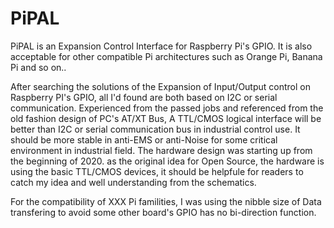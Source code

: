# PiPAL
PiPAL is an Expansion Control Interface for Raspberry Pi's GPIO. It is also acceptable for other compatible Pi architectures such as Orange Pi, Banana Pi and so on..

After searching the solutions of the Expansion of Input/Output control on Raspberry PI's GPIO, all I'd found are both based on I2C or serial communication. Experienced from the passed jobs and referenced from the old fashion design of PC's AT/XT Bus, A TTL/CMOS logical interface will be better than I2C or serial communication bus in industrial control use. It should be more stable in anti-EMS or anti-Noise for some critical environment in industrial field.
The hardware design was starting up from the beginning of 2020. as the original idea for Open Source, the hardware is using the basic TTL/CMOS devices, it should be helpfule for readers to catch my idea and well understanding from the schematics.

For the compatibility of XXX Pi familities, I was using the nibble size of Data transfering to avoid some other board's GPIO has no bi-direction function. 
